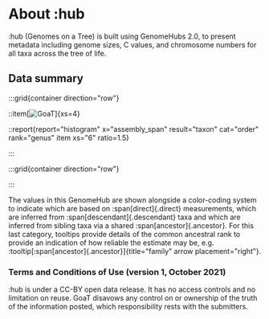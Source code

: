 # About :hub

:hub (Genomes on a Tree) is built using GenomeHubs 2.0, to present metadata including genome sizes, C values, and chromosome numbers for all taxa across the tree of life.

## Data summary

:::grid{container direction="row"}

::item[![GoaT](/static/about/browse.png)]{xs=4}

::report{report="histogram" x="assembly_span" result="taxon" cat="order" rank="genus" item xs="6" ratio=1.5}

:::

:::grid{container direction="row"}

:::

The values in this GenomeHub are shown alongside a color-coding system to indicate which are based on :span[direct]{.direct} measurements, which are inferred from :span[descendant]{.descendant} taxa and which are inferred from sibling taxa via a shared :span[ancestor]{.ancestor}. For this last category, tooltips provide details of the common ancestral rank to provide an indication of how reliable the estimate may be, e.g. :tooltip[:span[ancestor]{.ancestor}]{title="family" arrow placement="right"}.



### Terms and Conditions of Use (version 1, October 2021)

:hub is under a CC-BY open data release. It has no access controls and no limitation on reuse. GoaT disavows any control on or ownership of the truth of the information posted, which responsibility rests with the submitters.